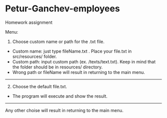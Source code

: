 # Petur-Ganchev-employees
Homework assignment 

Menu:
1. Choose custom name or path for the .txt file. 
  - Custom name: just type fileName.txt . Place your file.txt in src/resources/ folder.
  - Custom path: input custom path (ex. /texts/text.txt). Keep in mind that the folder should be in resources/ directory.
  - Wrong path or fileName will result in returning to the main menu.
---------------------------------------------------------------------------------------------------------------------------
2. Choose the default file.txt.
  - The program will execute and show the result.
-----------------------------------------------------------------------------------------------------------------------------
Any other choise will result in returning to the main menu.
